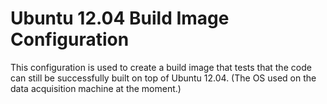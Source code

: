 Ubuntu 12.04 Build Image Configuration
======================================

This configuration is used to create a build image that tests that the code
can still be successfully built on top of Ubuntu 12.04. (The OS used on the
data acquisition machine at the moment.)
